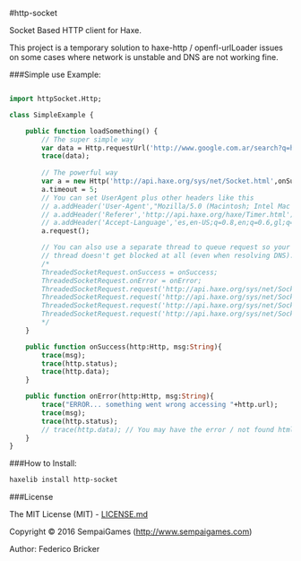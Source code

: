 #http-socket

Socket Based HTTP client for Haxe.

This project is a temporary solution to haxe-http / openfl-urlLoader issues on some cases where network is unstable and DNS are not working fine.

###Simple use Example:

```haxe

import httpSocket.Http;

class SimpleExample {

	public function loadSomething() {
		// The super simple way
		var data = Http.requestUrl('http://www.google.com.ar/search?q=haxe');
		trace(data);
		
		// The powerful way
		var a = new Http('http://api.haxe.org/sys/net/Socket.html',onSuccess,onError);
		a.timeout = 5;
		// You can set UserAgent plus other headers like this
		// a.addHeader('User-Agent',"Mozilla/5.0 (Macintosh; Intel Mac OS X 10_12_0) AppleWebKit/537.36 (KHTML, like Gecko) Chrome/53.0.2785.143 Safari/537.36");
		// a.addHeader('Referer','http://api.haxe.org/haxe/Timer.html');
		// a.addHeader('Accept-Language','es,en-US;q=0.8,en;q=0.6,gl;q=0.4');
		a.request();

		// You can also use a separate thread to queue request so your main
		// thread doesn't get blocked at all (even when resolving DNS).
		/*
		ThreadedSocketRequest.onSuccess = onSuccess;
		ThreadedSocketRequest.onError = onError;
		ThreadedSocketRequest.request('http://api.haxe.org/sys/net/Socket.html');
		ThreadedSocketRequest.request('http://api.haxe.org/sys/net/Socket2.html');
		ThreadedSocketRequest.request('http://api.haxe.org/sys/net/Socket3.html');
		ThreadedSocketRequest.request('http://api.haxe.org/sys/net/Socket4.html');
		*/
	}

	public function onSuccess(http:Http, msg:String){
		trace(msg);
		trace(http.status);
		trace(http.data);
	}

	public function onError(http:Http, msg:String){
		trace("ERROR... something went wrong accessing "+http.url);
		trace(msg);
		trace(http.status);
		// trace(http.data); // You may have the error / not found html page on http.data
	}
}

```

###How to Install:

```bash
haxelib install http-socket
```


###License

The MIT License (MIT) - [LICENSE.md](LICENSE.md)

Copyright &copy; 2016 SempaiGames (http://www.sempaigames.com)

Author: Federico Bricker
